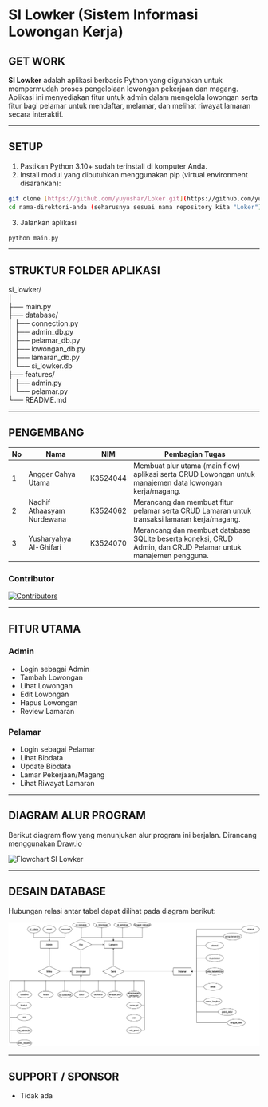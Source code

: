 # SI Lowker (Sistem Informasi Lowongan Kerja)

## GET WORK
**SI Lowker** adalah aplikasi berbasis Python yang digunakan untuk mempermudah proses pengelolaan lowongan pekerjaan dan magang. Aplikasi ini menyediakan fitur untuk admin dalam mengelola lowongan serta fitur bagi pelamar untuk mendaftar, melamar, dan melihat riwayat lamaran secara interaktif.

---

## SETUP

1. Pastikan Python 3.10+ sudah terinstall di komputer Anda.  
2. Install modul yang dibutuhkan menggunakan pip (virtual environment disarankan):
```bash
git clone [https://github.com/yuyushar/Loker.git](https://github.com/yuyushar/Loker.git)
cd nama-direktori-anda (seharusnya sesuai nama repository kita "Loker")
```
3. Jalankan aplikasi
```bash
python main.py
```
---

## STRUKTUR FOLDER APLIKASI
si_lowker/  
│  
├── main.py  
├── database/  
│   ├── connection.py  
│   ├── admin_db.py  
│   ├── pelamar_db.py  
│   ├── lowongan_db.py  
│   ├── lamaran_db.py  
│   └── si_lowker.db  
├── features/  
│   ├── admin.py  
│   └── pelamar.py  
└── README.md  

---

## PENGEMBANG

| No | Nama                       | NIM       | Pembagian Tugas |
|----|----------------------------|-----------|----------------|
| 1  | Angger Cahya Utama         | K3524044  | Membuat alur utama (main flow) aplikasi serta CRUD Lowongan untuk manajemen data lowongan kerja/magang. |
| 2  | Nadhif Athaasyam Nurdewana | K3524062  | Merancang dan membuat fitur pelamar serta CRUD Lamaran untuk transaksi lamaran kerja/magang. |
| 3  | Yusharyahya Al-Ghifari     | K3524070  | Merancang dan membuat database SQLite beserta koneksi, CRUD Admin, dan CRUD Pelamar untuk manajemen pengguna. |

### Contributor

[![Contributors](https://contrib.rocks/image?repo=yuyushar/loker)](https://github.com/yuyushar/loker/graphs/contributors)

---

## FITUR UTAMA

### Admin
- Login sebagai Admin
- Tambah Lowongan
- Lihat Lowongan
- Edit Lowongan
- Hapus Lowongan
- Review Lamaran

### Pelamar
- Login sebagai Pelamar
- Lihat Biodata
- Update Biodata
- Lamar Pekerjaan/Magang
- Lihat Riwayat Lamaran

---

## DIAGRAM ALUR PROGRAM

Berikut diagram flow yang menunjukan alur program ini berjalan. Dirancang menggunakan [Draw.io](https://app.diagrams.net)

![Flowchart SI Lowker](features/Alur-Fitur.png)

---

## DESAIN DATABASE

Hubungan relasi antar tabel dapat dilihat pada diagram berikut:

![ERD SI Lowker](database/ERD_SI-Loker.png)

---

## SUPPORT / SPONSOR
- Tidak ada
